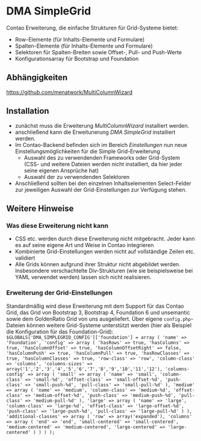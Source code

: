 # DMA SimpleGrid
Contao Erweiterung, die einfache Strukturen für Grid-Systeme bietet:
- Row-Elemente (für Inhalts-Elemente und Formulare)
- Spalten-Elemente (für Inhalts-Elemente und Formulare)
- Selektoren für Spalten-Breiten sowie Offset-, Pull- und Push-Werte
- Konfigurationsarray für Bootstrap und Foundation

## Abhängigkeiten
https://github.com/menatwork/MultiColumnWizard

## Installation
- zunächst muss die Erweiterung *MultiColumnWizard* installiert werden.
- anschließend kann die Erweitunerung *DMA SimpleGrid* installiert werden.
- Im Contao-Backend befinden sich im Bereich *Einstellungen* nun neue Einstellungsmöglichkeiten für die Simple Grid-Erweiterung
	- Auswahl des zu verwendenden Frameworks oder Grid-System (CSS- und weitere Dateien werden nicht installiert, da hier jeder seine eigenen Ansprüche hat)
	- Auswahl der zu verwendenden Selektoren
- Anschließend sollten bei den einzelnen Inhaltselementen Select-Felder zur jeweiligen Auswahl der Grid-Einstellungen zur Verfügung stehen.

## Weitere Hinweise
### Was diese Erweiterung nicht kann
- CSS etc. werden durch diese Erweiterung nicht mitgebracht. Jeder kann es auf seine eigene Art und Weise in Contao integrieren
- Kombinierte Grid-Einstellungen werden nicht auf vollständige Zeilen etc. validiert
- Alle Grids können aufgrund ihrer Struktur nicht abgebildet werden. Insbesondere verschachtelte Div-Strukturen (wie sie beispielsweise bei YAML verwendet werden) lassen sich nicht realisieren.

### Erweiterung der Grid-Einstellungen
Standardmäßig wird diese Erweiterung mit dem Support für das Contao Grid, das Grid von Bootstrap 3, Bootstrap 4, Foundation 6 und unsemantic sowie dem GoldenRatio Grid von uns ausgeliefert. Über eigene `config.php`-Dateien können weitere Grid-Systeme unterstützt werden (hier als Beispiel die Konfiguration für das Foundation-Grid):
``
$GLOBALS['DMA_SIMPLEGRID_CONFIG']['foundation'] = array
(
    'name' => 'Foundation',
    'config' => array
    (
        'hasRows' => true,
        'hasColumns' => true,
        'hasColumnOffset' => true,
        'hasColumnOffsetRight' => false,
        'hasColumnPush' => true,
        'hasColumnPull' => true,
        'hasRowClasses' => true,
        'hasColumnClasses' => true,
        'row-class' => 'row',
        'column-class' => 'columns',
        'columns-sizes' => array('1','2','3','4','5','6','7','8','9','10','11','12'),
        'columns-config' => array
        (
            'small' => array
            (
                'name' => 'small',
                'column-class' => 'small-%d',
                'offset-class' => 'small-offset-%d',
                'push-class' => 'small-push-%d',
                'pull-class' => 'small-pull-%d'
            ),
            'medium' => array
            (
                'name' => 'medium',
                'column-class' => 'medium-%d',
                'offset-class' => 'medium-offset-%d',
                'push-class' => 'medium-push-%d',
                'pull-class' => 'medium-pull-%d'
            ),
            'large' => array
            (
                'name' => 'large',
                'column-class' => 'large-%d',
                'offset-class' => 'large-offset-%d',
                'push-class' => 'large-push-%d',
                'pull-class' => 'large-pull-%d'
            )
        ),
        'additional-classes' => array
        (
            'row' => array('expanded'),
            'columns' => array
            (
                'end' => 'end',
                'small-centered' => 'small-centered',
                'medium-centered' => 'medium-centered',
                'large-centered' => 'large-centered'
            )
        )
    )
);
``

